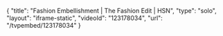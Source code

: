 {
    "title": "Fashion Embellishment | The Fashion Edit | HSN",
    "type": "solo",
    "layout": "iframe-static",
    "videoId": "123178034",
    "url": "\/tvpembed\/123178034"
}